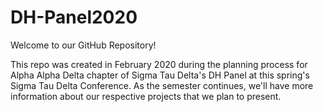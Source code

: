 # DH-Panel2020
Welcome to our GitHub Repository! 

This repo was created in February 2020 during the planning process for Alpha Alpha Delta chapter of Sigma Tau Delta's DH Panel at this spring's Sigma Tau Delta Conference. As the semester continues, we'll have more information about our respective projects that we plan to present. 

